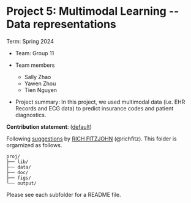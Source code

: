 # Project 5: Multimodal Learning -- Data representations

Term: Spring 2024

+ Team: Group 11
+ Team members
	+ Sally Zhao
	+ Yawen Zhou
	+ Tien Nguyen 

+ Project summary: In this project, we used multimodal data (i.e. EHR Records and ECG data) to predict insurance codes and patient diagnostics.
	

**Contribution statement**: ([default](doc/a_note_on_contributions.md)) 

Following [suggestions](http://nicercode.github.io/blog/2013-04-05-projects/) by [RICH FITZJOHN](http://nicercode.github.io/about/#Team) (@richfitz). This folder is orgarnized as follows.

```
proj/
├── lib/
├── data/
├── doc/
├── figs/
└── output/
```

Please see each subfolder for a README file.
